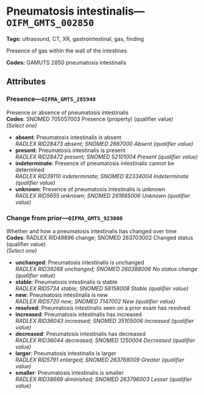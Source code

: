 # Pneumatosis intestinalis—`OIFM_GMTS_002850`

**Tags:** ultrasound, CT, XR, gastrointestinal, gas, finding

Presence of gas within the wall of the intestines

**Codes:** GAMUTS 2850 pneumatosis intestinalis

## Attributes

### Presence—`OIFMA_GMTS_285948`

Presence or absence of pneumatosis intestinalis  
**Codes**: SNOMED 705057003 Presence (property) (qualifier value)  
*(Select one)*

- **absent**: Pneumatosis intestinalis is absent  
_RADLEX RID28473 absent; SNOMED 2667000 Absent (qualifier value)_
- **present**: Pneumatosis intestinalis is present  
_RADLEX RID28472 present; SNOMED 52101004 Present (qualifier value)_
- **indeterminate**: Presence of pneumatosis intestinalis cannot be determined  
_RADLEX RID39110 indeterminate; SNOMED 82334004 Indeterminate (qualifier value)_
- **unknown**: Presence of pneumatosis intestinalis is unknown  
_RADLEX RID5655 unknown; SNOMED 261665006 Unknown (qualifier value)_

### Change from prior—`OIFMA_GMTS_923000`

Whether and how a pneumatosis intestinalis has changed over time  
**Codes**: RADLEX RID49896 change; SNOMED 263703002 Changed status (qualifier value)  
*(Select one)*

- **unchanged**: Pneumatosis intestinalis is unchanged  
_RADLEX RID39268 unchanged; SNOMED 260388006 No status change (qualifier value)_
- **stable**: Pneumatosis intestinalis is stable  
_RADLEX RID5734 stable; SNOMED 58158008 Stable (qualifier value)_
- **new**: Pneumatosis intestinalis is new  
_RADLEX RID5720 new; SNOMED 7147002 New (qualifier value)_
- **resolved**: Pneumatosis intestinalis seen on a prior exam has resolved  
- **increased**: Pneumatosis intestinalis has increased  
_RADLEX RID36043 increased; SNOMED 35105006 Increased (qualifier value)_
- **decreased**: Pneumatosis intestinalis has decreased  
_RADLEX RID36044 decreased; SNOMED 1250004 Decreased (qualifier value)_
- **larger**: Pneumatosis intestinalis is larger  
_RADLEX RID5791 enlarged; SNOMED 263768009 Greater (qualifier value)_
- **smaller**: Pneumatosis intestinalis is smaller  
_RADLEX RID38669 diminished; SNOMED 263796003 Lesser (qualifier value)_